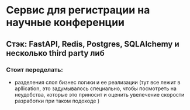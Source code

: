 # Сервис для регистрации на научные конференции

## Стэк: FastAPI, Redis, Postgres, SQLAlchemy и несколько third party либ

### Стоит переделать: 
- разделения слоя бизнес логики и ее реализации
(тут все лежит в apllication, это задумывалось специально, чтобы посмотреть на неудобства, которые это приносит и оценить увелечение скорости разработки при таком подоходе ) 
